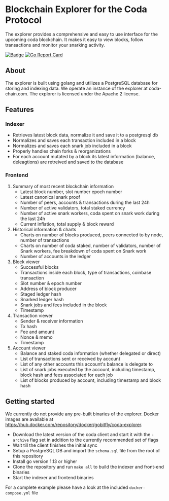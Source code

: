 # Blockchain Explorer for the Coda Protocol
The explorer provides a comprehensive and easy to use interface for the upcoming coda blockchain. It makes it easy to view blocks, follow transactions and monitor your snarking activity.

[![Badge](https://github.com/gobitfly/coda-explorer/workflows/Publish%20Docker%20images/badge.svg)](https://github.com/gobitfly/coda-explorer/actions?query=workflow%3A%22Build+%26+Publish+Docker+images%22)
[![Go Report Card](https://goreportcard.com/badge/github.com/gobitfly/coda-explorer)](https://goreportcard.com/report/github.com/gobitfly/coda-explorer)

## About

The explorer is built using golang and utilizes a PostgreSQL database for storing and indexing data. We operate an instance of the explorer at coda-chain.com. The explorer is licensed under the Apache 2 license.

## Features
### Indexer
* Retrieves latest block data, normalize it and save it to a postgresql db
* Normalizes and saves each transaction included in a block
* Normalizes and saves each snark job included in a block
* Properly handles chain forks & reorganizations
* For each account mutated by a block its latest information (balance, deleagtions) are retreived and saved to the database

### Frontend
1. Summary of most recent blockchain information
    - Latest block number, slot number epoch number
    - Latest canonical snark proof
    - Number of peers, accounts & transactions during the last 24h
    - Number of active validators, total staked currency
    - Number of active snark workers, coda spent on snark work during the last 24h
    - Current inflation, total supply & block reward
2. Historical information & charts
    - Charts on number of blocks produced, peers connected to by node, number of transactions
    - Charts on number of coda staked, number of validators, number of Snark workers, fee breakdown of coda spent on Snark work
    - Number of accounts in the ledger
3. Block viewer
    - Successful blocks
    - Transactions inside each block, type of transactions, coinbase transaction
    - Slot number & epoch number
    - Address of block producer
    - Staged ledger hash
    - Snarked ledger hash
    - Snark jobs and fees included in the block
    - Timestamp
4. Transaction viewer
    - Sender & receiver information
    - Tx hash
    - Fee and amount
    - Nonce & memo
    - Timestamp
5. Account viewer
    - Balance and staked coda information (whether delegated or direct)
    - List of transactions sent or received by account
    - List of any other accounts this account's balance is delegate to
    - List of snark jobs executed by the account, including timestamp, block hash and fees associated for each job
    - List of blocks produced by account, including timestamp and block hash

## Getting started

We currently do not provide any pre-built binaries of the explorer. Docker images are available at https://hub.docker.com/repository/docker/gobitfly/coda-explorer.

- Download the latest version of the coda client and start it with the `-archive` flag set in addition to the currently recommended set of flags
- Wait till the client finishes the initial sync
- Setup a PostgreSQL DB and import the `schema.sql` file from the root of this repository
- Install go version 1.13 or higher
- Clone the repository and run `make all` to build the indexer and front-end binaries
- Start the indexer and frontend binaries

For a complete example please have a look at the included `docker-compose.yml` file